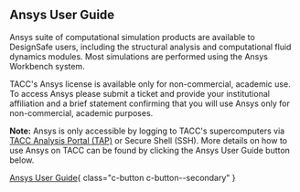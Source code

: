 ## Ansys User Guide

Ansys suite of computational simulation products are available to DesignSafe users, including the structural analysis and computational fluid dynamics modules. Most simulations are performed using the Ansys Workbench system.

TACC's Ansys license is available only for non-commercial, academic use. To access Ansys please submit a ticket and provide your institutional affiliation and a brief statement confirming that you will use Ansys only for non-commercial, academic purposes.

**Note:** Ansys is only accessible by logging to TACC's supercomputers via <a href="https://tap.tacc.utexas.edu" title="TACC Analysis Portal (TAP)" target="_blank">TACC Analysis Portal (TAP)</a> or Secure Shell (SSH). More details on how to use Ansys on TACC can be found by clicking the Ansys User Guide button below.

[Ansys User Guide](https://designsafe-ci.org/use-designsafe/tools-applications/simulation/ansys/){ class="c-button c-button--secondary" }



